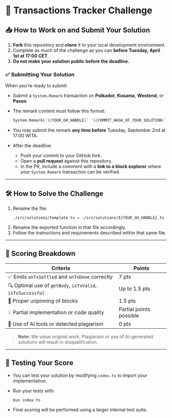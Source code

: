# 🚀 Transactions Tracker Challenge

## 📥 How to Work on and Submit Your Solution

1. **Fork** this repository and **clone** it to your local development environment.
2. Complete as much of the challenge as you can **before Tuesday, April 1st at 17:00 CET**.
3. **Do not make your solution public before the deadline.**

### ✅ Submitting Your Solution

When you're ready to submit:

- Submit a `System.Remark` transaction on **Polkadot**, **Kusama**, **Westend**, or **Paseo**.
- The remark content must follow this format:

  ```rust
  System.Remark(`${YOUR_GH_HANDLE}` `${COMMIT_HASH_OF_YOUR_SOLUTION}`)
  ```

- You may submit the remark **any time before** Tuesday, September 2nd at 17:00 WITA.
- After the deadline:
  - Push your commit to your GitHub fork.
  - Open a **pull request** against this repository.
  - In the PR, include a comment with a **link to a block explorer** where your `System.Remark` transaction can be verified.

---

## 🛠 How to Solve the Challenge

1. Rename the file:
   ```
   ./src/solutions/template.ts → ./src/solutions/${YOUR_GH_HANDLE}.ts
   ```
2. Rename the exported function in that file accordingly.
3. Follow the instructions and requirements described within that same file.

---

## 🧮 Scoring Breakdown

| Criteria                                                   | Points                  |
| ---------------------------------------------------------- | ----------------------- |
| ✅ Emits `onTxSettled` and `onTxDone` correctly            | 7 pts                   |
| 🔍 Optimal use of `getBody`, `isTxValid`, `isTxSuccessful` | Up to 1.5 pts           |
| 🧹 Proper unpinning of blocks                              | 1.5 pts                 |
| 💡 Partial implementation or code quality                  | Partial points possible |
| 🚫 Use of AI tools or detected plagiarism                  | 0 pts                   |

> **Note:** We value original work. Plagiarism or use of AI-generated solutions will result in disqualification.

---

## 🧪 Testing Your Score

- You can test your solution by modifying `index.ts` to import your implementation.
- Run your tests with:

  ```bash
  bun index.ts
  ```

- Final scoring will be performed using a larger internal test suite.
